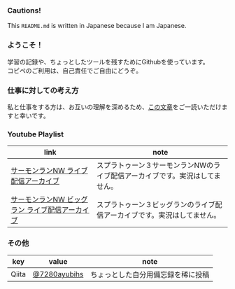 ### **Cautions!**
This `README.md` is written in Japanese because I am Japanese.

### ようこそ！
学習の記録や、ちょっとしたツールを残すためにGithubを使っています。<br>
コピペのご利用は、自己責任でご自由にどうぞ。

### 仕事に対しての考え方
私と仕事をする方は、お互いの理解を深めるため、[この文章](https://github.com/7280ayubihs/7280ayubihs/blob/main/detail/MYTHOUGHTS.md)をご一読いただけますと幸いです。

### Youtube Playlist
|link|note|
|----|----|
|[サーモンランNW ライブ配信アーカイブ](https://youtube.com/playlist?list=PLEefuiF-8JvF8jrtApez4wz6MzzKGUvPb)|スプラトゥーン３サーモンランNWのライブ配信アーカイブです。実況はしてません。|
|[サーモンランNW ビッグラン ライブ配信アーカイブ](https://www.youtube.com/playlist?list=PLEefuiF-8JvH1XidG2ypsB5bEW2LnLlUN)|スプラトゥーン３ビッグランのライブ配信アーカイブです。実況はしてません。|

### その他
|key|value|note|
|---|---|---|
|Qiita|[@7280ayubihs](https://qiita.com/7280ayubihs)|ちょっとした自分用備忘録を稀に投稿|

<!--|Twitter|[@7280ayubihs](https://twitter.com/7280ayubihs)|ただのゲームアカウント|-->

<!--
**7280ayubihs/7280ayubihs** is a ✨ _special_ ✨ repository because its `README.md` (this file) appears on your GitHub profile.

Here are some ideas to get you started:

- 🔭 I’m currently working on ...
- 🌱 I’m currently learning ...
- 👯 I’m looking to collaborate on ...
- 🤔 I’m looking for help with ...
- 💬 Ask me about ...
- 📫 How to reach me: ...
- 😄 Pronouns: ...
- ⚡ Fun fact: ...
-->
